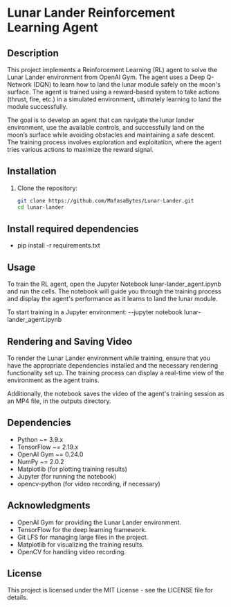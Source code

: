 # Lunar Lander Reinforcement Learning Agent

## Description
This project implements a Reinforcement Learning (RL) agent to solve the Lunar Lander environment from OpenAI Gym. The agent uses a Deep Q-Network (DQN) to learn how to land the lunar module safely on the moon's surface. The agent is trained using a reward-based system to take actions (thrust, fire, etc.) in a simulated environment, ultimately learning to land the module successfully.

The goal is to develop an agent that can navigate the lunar lander environment, use the available controls, and successfully land on the moon’s surface while avoiding obstacles and maintaining a safe descent. The training process involves exploration and exploitation, where the agent tries various actions to maximize the reward signal.

## Installation
1. Clone the repository:
   ```bash
   git clone https://github.com/MafasaBytes/Lunar-Lander.git
   cd lunar-lander

## Install required dependencies
- pip install -r requirements.txt

## Usage
To train the RL agent, open the Jupyter Notebook lunar-lander_agent.ipynb and run the cells. The notebook will guide you through the training process and display the agent's performance as it learns to land the lunar module.

To start training in a Jupyter environment:
--jupyter notebook lunar-lander_agent.ipynb

## Rendering and Saving Video
To render the Lunar Lander environment while training, ensure that you have the appropriate dependencies installed and the necessary rendering functionality set up. The training process can display a real-time view of the environment as the agent trains.

Additionally, the notebook saves the video of the agent's training session as an MP4 file, in the outputs directory.

## Dependencies
  - Python ~= 3.9.x
  - TensorFlow ~= 2.19.x
  - OpenAI Gym ~= 0.24.0
  - NumPy ~= 2.0.2
  - Matplotlib (for plotting training results)
  - Jupyter (for running the notebook)
  - opencv-python (for video recording, if necessary)



  ## Acknowledgments
  - OpenAI Gym for providing the Lunar Lander environment.
  - TensorFlow for the deep learning framework.
  - Git LFS for managing large files in the project.
  - Matplotlib for visualizing the training results.
  - OpenCV for handling video recording.

## License
This project is licensed under the MIT License - see the LICENSE file for details.
